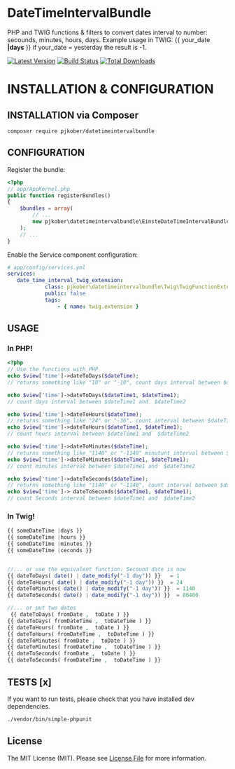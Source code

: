 # DateTimeIntervalBundle
PHP and TWIG functions & filters to convert dates interval to number: secounds, minutes, hours, days.
Example usage in TWIG: {{ your_date **|days** }} if your_date = yesterday the result is -1.

[![Latest Version][badge-release]][release]
[![Build Status][badge-build]][build]
[![Total Downloads](https://poser.pugx.org/PJKober/DateTimeIntervalBundle/downloads.svg)](https://packagist.org/packages/PJKober/DateTimeIntervalBundle) 

# INSTALLATION & CONFIGURATION

## INSTALLATION via Composer
```
composer require pjkober/datetimeintervalbundle
```
	
## CONFIGURATION

Register the bundle:

```php
<?php
// app/AppKernel.php
public function registerBundles()
{
    $bundles = array(
        // ...
        new pjkober\datetimeintervalbundle\EinsteDateTimeIntervalBundle(),
    );
    // ...
}
```

Enable the Service component configuration:

```yaml
# app/config/services.yml
services:
   date_time_interval_twig_extension:
            class: pjkober\datetimeintervalbundle\Twig\TwigFunctionExtension
            public: false
            tags:
                - { name: twig.extension }

```


## USAGE

### In PHP!

```php
<?php
// Use the functions with PHP
echo $view['time']->dateToDays($dateTime); 
// returns something like "10" or "-10", count days interval between $dateTime and now

echo $view['time']->dateToDays($dateTime1, $dateTime1); 
// count days interval between $dateTime1 and  $dateTime2

echo $view['time']->dateToHours($dateTime); 
// returns something like "24" or "-36", count interval between $dateTime and now
echo $view['time']->dateToHours($dateTime1, $dateTime1); 
// count hours interval between $dateTime1 and  $dateTime2

echo $view['time']->dateToMinutes($dateTime); 
// returns something like "1140" or "-1140" minutunt interval between $dateTime and now
echo $view['time']->dateToMinutes($dateTime1, $dateTime1); 
// count minutes interval between $dateTime1 and  $dateTime2

echo $view['time']->dateToSeconds($dateTime); 
// returns something like "1140" or "-1140", count interval between $dateTime and now
echo $view['time']-> dateToSeconds($dateTime1, $dateTime1); 
// count Seconds interval between $dateTime1 and  $dateTime2

```


### In Twig!

``` php
{{ someDateTime |days }}
{{ someDateTime |hours }}
{{ someDateTime |minutes }}
{{ someDateTime |ceconds }}


//... or use the equivalent function. Secound date is now
{{ dateToDays( date() | date_modify("-1 day")) }}   = 1 
{{ dateToHours( date() | date_modify("-1 day")) }}  = 24
{{ dateToMinutes( date() | date_modify("-1 day")) }}  = 1140
{{ dateToSeconds( date() | date_modify("-1 day")) }}  = 86400

//... or put two dates
 {{ dateToDays( fromDate ,  toDate ) }}
{{ dateToDays( fromDateTime ,  toDateTime ) }}
{{ dateToHours( fromDate ,  toDate ) }}
{{ dateToHours( fromDateTime ,  toDateTime ) }}
{{ dateToMinutes( fromDate ,  toDate ) }}
{{ dateToMinutes( fromDateTime ,  toDateTime ) }}
{{ dateToSeconds( fromDate ,  toDate ) }}
{{ dateToSeconds( fromDateTime ,  toDateTime ) }}
```

## TESTS [x]

If you want to run tests, please check that you have installed dev dependencies.

```bash
./vendor/bin/simple-phpunit
```
## License

The MIT License (MIT). Please see [License File](./LICENSE) for more information.


[badge-build]: https://img.shields.io/travis/PJKober/DateTimeIntervalBundle/master.svg?style=flat-square
[badge-coverage]: https://img.shields.io/coverallsPJKober/DateTimeIntervalBundle/master.svg?style=flat-square
[badge-downloads]: https://img.shields.io/packagist/dt/PJKober/DateTimeIntervalBundle.svg?style=flat-square
[badge-release]: https://img.shields.io/github/release/PJKober/DateTimeIntervalBundle.svg?style=flat-square
[badge-source]: http://img.shields.io/badge/source-PJKober/DateTimeIntervalBundle.svg?style=flat-square
[build]: https://travis-ci.org/PJKober/DateTimeIntervalBundle
[conduct]: https://github.com/PJKober/DateTimeIntervalBundle/blob/master/CODE_OF_CONDUCT.md
[contributing]: https://github.com/PJKober/DateTimeIntervalBundle/blob/master/CONTRIBUTING.md
[coverage]: https://coveralls.io/r/PJKober/DateTimeIntervalBundle?branch=master
[downloads]: https://packagist.org/packages/PJKober/DateTimeIntervalBundle
[release]: https://github.com/PJKober/DateTimeIntervalBundle/releases
[source]: https://github.com/PJKober/DateTimeIntervalBundle
